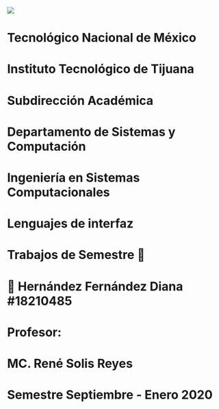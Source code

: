 ![](imagen/portadatcnm.png)


#    Tecnológico Nacional de México
#   Instituto Tecnológico de Tijuana
#        Subdirección Académica

# Departamento de Sistemas y Computación
# Ingeniería en Sistemas Computacionales
# Lenguajes de interfaz 

# Trabajos de Semestre 📝



# 📝 Hernández Fernández Diana #18210485
   

# Profesor:
# MC. René Solis Reyes
# Semestre Septiembre - Enero 2020

